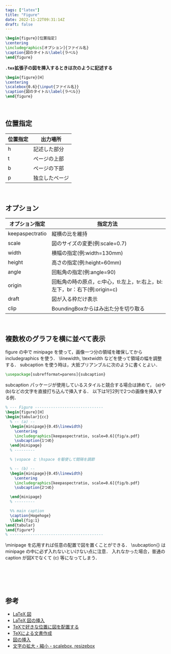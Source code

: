 ```yaml
---
tags: ["latex"]
title: "Figure"
date: 2022-11-22T09:31:14Z
draft: false
---
```



```latex
\begin{figure}[位置指定]
\centering
\includegraphics[オプション]{ファイル名}
\caption{図のタイトル\label{ラベル}
\end{figure}
```

**`.tex`拡張子の図を挿入するときは次のように記述する**

```latex
\begin{figure}[H]
\centering
\scalebox{0.6}{\input{ファイル名}}
\caption{図のタイトル\label{ラベル}}
\end{figure}
```

<br>


## 位置指定

|位置指定|出力場所|
| --- | --- |
|h|記述した部分|
|t|ページの上部|
|b|ページの下部|
|p|独立したページ|

<br>



## オプション

|オプション指定|指定方法|
| --- | --- |
|keepaspectratio |縦横の比を維持|
|scale |図のサイズの変更(例:scale=0.7)|
|width |横幅の指定(例:width=130mm)|
|height |高さの指定(例:height=60mm)|
|angle |回転角の指定(例:angle=90)|
|origin |回転角の時の原点，c:中心，tl:左上，tr:右上，bl:左下，br：右下(例:origin=c)|
|draft |図が入る枠だけ表示|
|clip |BoundingBoxからはみ出た分を切り取る|

<br>




## 複数枚のグラフを横に並べて表示


figure の中で minipage を使って，画像一つ分の領域を確保してから includegraphics を使う．
\linewidth, \textwidth などを使って領域の幅を調整する．
subcaption を使う時は，大抵プリアンブルに次のように書くとよい．

```latex
\usepackage[subrefformat=parens]{subcaption}
```

subcaption パッケージが使用しているスタイルと競合する場合は諦めて， (a)や(b)などの文字を直接打ち込んで挿入する．
以下は1行2列で2つの画像を挿入する例．

```latex
% --- Figure ------------------------------
\begin{figure}[H]
\begin{tabular}{cc}
  % -- (a) --
  \begin{minipage}{0.45\linewidth}
    \centering
    \includegraphics[keepaspectratio, scale=0.6]{fig/a.pdf} 
    \subcaption{1つめ}
  \end{minipage}
  % ---------

  % \vspace と \hspace を駆使して間隔を調節

  % -- (b) --
  \begin{minipage}{0.45\linewidth}
    \centering
    \includegraphics[keepaspectratio, scale=0.6]{fig/b.pdf}
    \subcaption{2つめ}

  \end{minipage}
  % ---------

  %% main caption
  \caption{Hogehoge}
  \label{fig:1}  
\end{tabular}
\end{figure*}
% -----------------------------------------
```


\minipage を応用すれば任意の配置で図を置くことができる．
\subcaption{} は minipage の中に必ず入れないといけない点に注意．
入れなかった場合，普通の caption が図Xでなくて (c) 等になってしまう．

<br>


<br><br>

## 参考
- [LaTeX 図](https://www.okomeda.net/wp/484/)
- [LaTeX 図の挿入](http://www.yamamo10.jp/yamamoto/comp/latex/make_doc/insert_fig/index.php)
- [TeXで好きな位置に図を配置する](https://qiita.com/poemn/items/9142339749c87ebdb536)
- [TeXによる文書作成](https://atatat.hatenablog.com/entry/cloud_latex18_subcaption)
- [図の挿入](https://hydrocoast.jp/index.php?LaTeX/%E5%9B%B3)
- [文字の拡大・縮小 - scalebox, resizebox](https://medemanabu.net/latex/scalebox-resizebox/)

